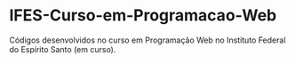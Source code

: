 # IFES-Curso-em-Programacao-Web
Códigos desenvolvidos no curso em Programação Web no Instituto Federal do Espírito Santo (em curso).
